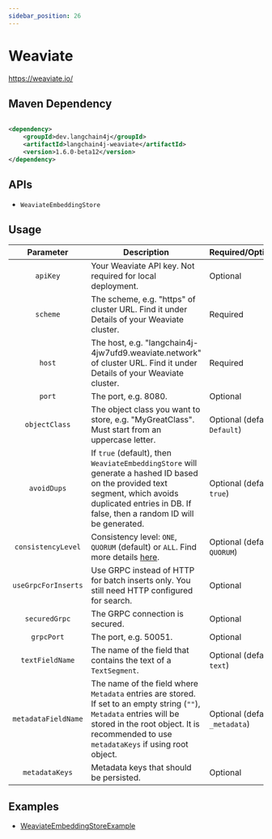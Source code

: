 ```yaml
---
sidebar_position: 26
---
```


# Weaviate

https://weaviate.io/

## Maven Dependency

```xml

<dependency>
    <groupId>dev.langchain4j</groupId>
    <artifactId>langchain4j-weaviate</artifactId>
    <version>1.6.0-beta12</version>
</dependency>
```

## APIs

- `WeaviateEmbeddingStore`

## Usage

|      Parameter      | Description                                                                                                                                                                                                      | Required/Optional               |
|:-------------------:|------------------------------------------------------------------------------------------------------------------------------------------------------------------------------------------------------------------|---------------------------------|
|      `apiKey`       | Your Weaviate API key. Not required for local deployment.                                                                                                                                                        | Optional                        |
|      `scheme`       | The scheme, e.g. "https" of cluster URL. Find it under Details of your Weaviate cluster.                                                                                                                         | Required                        |
|       `host`        | The host, e.g. "langchain4j-4jw7ufd9.weaviate.network" of cluster URL. Find it under Details of your Weaviate cluster.                                                                                           | Required                        |
|       `port`        | The port, e.g. 8080.                                                                                                                                                                                             | Optional                        |
|    `objectClass`    | The object class you want to store, e.g. "MyGreatClass". Must start from an uppercase letter.                                                                                                                    | Optional (default: `Default`)   |
|     `avoidDups`     | If `true` (default), then `WeaviateEmbeddingStore` will generate a hashed ID based on the provided text segment, which avoids duplicated entries in DB. If false, then a random ID will be generated.            | Optional (default: `true`)      |
| `consistencyLevel`  | Consistency level: `ONE`, `QUORUM` (default) or `ALL`. Find more details [here](https://weaviate.io/developers/weaviate/concepts/replication-architecture/consistency#tunable-write-consistency).                | Optional (default: `QUORUM`)    |
| `useGrpcForInserts` | Use GRPC instead of HTTP for batch inserts only. You still need HTTP configured for search.                                                                                                                      | Optional                        |
|    `securedGrpc`    | The GRPC connection is secured.                                                                                                                                                                                  | Optional                        |
|     `grpcPort`      | The port, e.g. 50051.                                                                                                                                                                                            | Optional                        |
|   `textFieldName`   | The name of the field that contains the text of a `TextSegment`.                                                                                                                                                 | Optional (default: `text`)      |
| `metadataFieldName` | The name of the field where `Metadata` entries are stored. If set to an empty string (`""`), `Metadata` entries will be stored in the root object. It is recommended to use `metadataKeys` if using root object. | Optional (default: `_metadata`) |
|   `metadataKeys`    | Metadata keys that should be persisted.                                                                                                                                                                          | Optional                        |

## Examples

- [WeaviateEmbeddingStoreExample](https://github.com/langchain4j/langchain4j-examples/blob/main/weaviate-example/src/main/java/WeaviateEmbeddingStoreExample.java)
